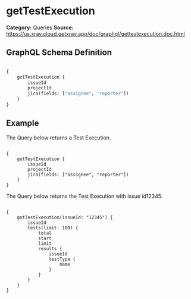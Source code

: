 # getTestExecution

**Category:** Queries
**Source:** https://us.xray.cloud.getxray.app/doc/graphql/gettestexecution.doc.html

## GraphQL Schema Definition

```graphql

{
    getTestExecution {
        issueId
        projectId
        jira(fields: ["assignee", "reporter"])
    }
}

```

## Example

The Query below returns a Test Execution.

```

{
    getTestExecution {
        issueId
        projectId
        jira(fields: ["assignee", "reporter"])
    }
}

```

The Query below returns the Test Execution with issue id12345.

```

{
    getTestExecution(issueId: "12345") {
        issueId
        tests(limit: 100) {
            total
            start
            limit
            results {
                issueId
                testType {
                    name
                }
            }
        }
    }
}

```